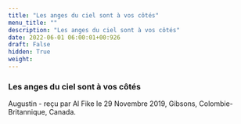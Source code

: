 ```yaml
---
title: "Les anges du ciel sont à vos côtés"
menu_title: ""
description: "Les anges du ciel sont à vos côtés"
date: 2022-06-01 06:00:01+00:926
draft: False
hidden: True
weight:
---
```

### Les anges du ciel sont à vos côtés

Augustin - reçu par Al Fike le 29 Novembre 2019, Gibsons, Colombie-Britannique, Canada.



